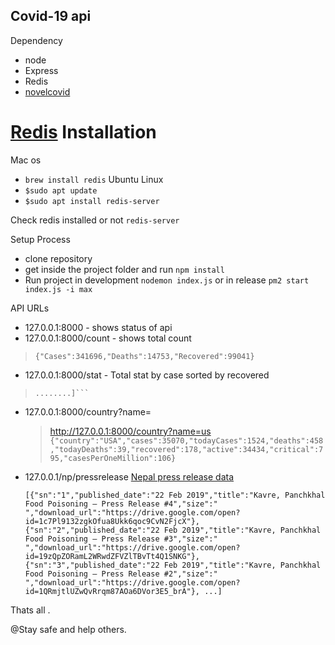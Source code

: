 Covid-19 api
---
Dependency
 - node 
 - Express
 - Redis
 - [novelcovid](https://www.npmjs.com/package/novelcovid)

[Redis](https://redis.io/topics/quickstart) Installation
===
Mac os 
   - ```brew install redis```
Ubuntu Linux
   - ```$sudo apt update```
   - ```$sudo apt install redis-server```

Check redis installed or not
  ``` redis-server ```


Setup Process
 - clone repository
 - get inside the project folder and run `npm install`
 - Run project in development `nodemon index.js` or in release `pm2 start index.js -i max`
 
API URLs
- 127.0.0.1:8000 - shows status of api
- 127.0.0.1:8000/count - shows total count
 > ```{"Cases":341696,"Deaths":14753,"Recovered":99041}```
- 127.0.0.1:8000/stat -  Total stat by case sorted by recovered
> ```[{"country":"China","cases":81093,"todayCases":39,"deaths":3270,"todayDeaths":9,"recovered":72703,"active":5120,"critical":1749,"casesPerOneMillion":56},{"country":"Iran","cases":21638,"todayCases":0,"deaths":1685,"todayDeaths":0,"recovered":7913,"active":12040,"critical":0,"casesPerOneMillion":258},{"country":"Italy","cases":59138,"todayCases":0,"deaths":5476,"todayDeaths":0,"recovered":7024,"active":46638,"critical":3000,"casesPerOneMillion":978},{"country":"S. Korea","cases":8961,"todayCases":64,"deaths":111,"todayDeaths":7,"recovered":3166,"active":5684,"critical":59,"casesPerOneMillion":175},
> ........]```

- 127.0.0.1:8000/country?name=<country-name>
  >http://127.0.0.1:8000/country?name=us
```{"country":"USA","cases":35070,"todayCases":1524,"deaths":458,"todayDeaths":39,"recovered":178,"active":34434,"critical":795,"casesPerOneMillion":106}```

- 127.0.0.1/np/pressrelease [Nepal press release data](https://heoc.mohp.gov.np/)
  ```
  [{"sn":"1","published_date":"22 Feb 2019","title":"Kavre, Panchkhal Food Poisoning – Press Release #4","size":" ","download_url":"https://drive.google.com/open?id=1c7Pl9132zgkOfua8Ukk6qoc9CvN2FjcX"},{"sn":"2","published_date":"22 Feb 2019","title":"Kavre, Panchkhal Food Poisoning – Press Release #3","size":" ","download_url":"https://drive.google.com/open?id=19zQpZORamL2WRwdZFVZlTBvTt4Q1SNKG"},{"sn":"3","published_date":"22 Feb 2019","title":"Kavre, Panchkhal Food Poisoning – Press Release #2","size":" ","download_url":"https://drive.google.com/open?id=1QRmjtlUZwQvRrqm87AOa6DVor3E5_brA"}, ...]
  
  ```

Thats all .

@Stay safe and help others. 